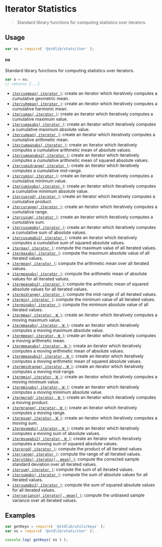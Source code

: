 <!--

@license Apache-2.0

Copyright (c) 2018 The Stdlib Authors.

Licensed under the Apache License, Version 2.0 (the "License");
you may not use this file except in compliance with the License.
You may obtain a copy of the License at

   http://www.apache.org/licenses/LICENSE-2.0

Unless required by applicable law or agreed to in writing, software
distributed under the License is distributed on an "AS IS" BASIS,
WITHOUT WARRANTIES OR CONDITIONS OF ANY KIND, either express or implied.
See the License for the specific language governing permissions and
limitations under the License.

-->

# Iterator Statistics

> Standard library functions for computing statistics over iterators.

<section class="usage">

## Usage

```javascript
var ns = require( '@stdlib/stats/iter' );
```

#### ns

Standard library functions for computing statistics over iterators.

```javascript
var o = ns;
// returns {...}
```

<!-- <toc pattern="*"> -->

<div class="namespace-toc">

-   <span class="signature">[`itercugmean( iterator )`][@stdlib/stats/iter/cugmean]</span><span class="delimiter">: </span><span class="description">create an iterator which iteratively computes a cumulative geometric mean.</span>
-   <span class="signature">[`itercuhmean( iterator )`][@stdlib/stats/iter/cuhmean]</span><span class="delimiter">: </span><span class="description">create an iterator which iteratively computes a cumulative harmonic mean.</span>
-   <span class="signature">[`itercumax( iterator )`][@stdlib/stats/iter/cumax]</span><span class="delimiter">: </span><span class="description">create an iterator which iteratively computes a cumulative maximum value.</span>
-   <span class="signature">[`itercumaxabs( iterator )`][@stdlib/stats/iter/cumaxabs]</span><span class="delimiter">: </span><span class="description">create an iterator which iteratively computes a cumulative maximum absolute value.</span>
-   <span class="signature">[`itercumean( iterator )`][@stdlib/stats/iter/cumean]</span><span class="delimiter">: </span><span class="description">create an iterator which iteratively computes a cumulative arithmetic mean.</span>
-   <span class="signature">[`itercumeanabs( iterator )`][@stdlib/stats/iter/cumeanabs]</span><span class="delimiter">: </span><span class="description">create an iterator which iteratively computes a cumulative arithmetic mean of absolute values.</span>
-   <span class="signature">[`itercumeanabs2( iterator )`][@stdlib/stats/iter/cumeanabs2]</span><span class="delimiter">: </span><span class="description">create an iterator which iteratively computes a cumulative arithmetic mean of squared absolute values.</span>
-   <span class="signature">[`itercumidrange( iterator )`][@stdlib/stats/iter/cumidrange]</span><span class="delimiter">: </span><span class="description">create an iterator which iteratively computes a cumulative mid-range.</span>
-   <span class="signature">[`itercumin( iterator )`][@stdlib/stats/iter/cumin]</span><span class="delimiter">: </span><span class="description">create an iterator which iteratively computes a cumulative minimum value.</span>
-   <span class="signature">[`itercuminabs( iterator )`][@stdlib/stats/iter/cuminabs]</span><span class="delimiter">: </span><span class="description">create an iterator which iteratively computes a cumulative minimum absolute value.</span>
-   <span class="signature">[`itercuprod( iterator )`][@stdlib/stats/iter/cuprod]</span><span class="delimiter">: </span><span class="description">create an iterator which iteratively computes a cumulative product.</span>
-   <span class="signature">[`itercurange( iterator )`][@stdlib/stats/iter/curange]</span><span class="delimiter">: </span><span class="description">create an iterator which iteratively computes a cumulative range.</span>
-   <span class="signature">[`itercusum( iterator )`][@stdlib/stats/iter/cusum]</span><span class="delimiter">: </span><span class="description">create an iterator which iteratively computes a cumulative sum.</span>
-   <span class="signature">[`itercusumabs( iterator )`][@stdlib/stats/iter/cusumabs]</span><span class="delimiter">: </span><span class="description">create an iterator which iteratively computes a cumulative sum of absolute values.</span>
-   <span class="signature">[`itercusumabs2( iterator )`][@stdlib/stats/iter/cusumabs2]</span><span class="delimiter">: </span><span class="description">create an iterator which iteratively computes a cumulative sum of squared absolute values.</span>
-   <span class="signature">[`itermax( iterator )`][@stdlib/stats/iter/max]</span><span class="delimiter">: </span><span class="description">compute the maximum value of all iterated values.</span>
-   <span class="signature">[`itermaxabs( iterator )`][@stdlib/stats/iter/maxabs]</span><span class="delimiter">: </span><span class="description">compute the maximum absolute value of all iterated values.</span>
-   <span class="signature">[`itermean( iterator )`][@stdlib/stats/iter/mean]</span><span class="delimiter">: </span><span class="description">compute the arithmetic mean over all iterated values.</span>
-   <span class="signature">[`itermeanabs( iterator )`][@stdlib/stats/iter/meanabs]</span><span class="delimiter">: </span><span class="description">compute the arithmetic mean of absolute values for all iterated values.</span>
-   <span class="signature">[`itermeanabs2( iterator )`][@stdlib/stats/iter/meanabs2]</span><span class="delimiter">: </span><span class="description">compute the arithmetic mean of squared absolute values for all iterated values.</span>
-   <span class="signature">[`itermidrange( iterator )`][@stdlib/stats/iter/midrange]</span><span class="delimiter">: </span><span class="description">compute the mid-range of all iterated values.</span>
-   <span class="signature">[`itermin( iterator )`][@stdlib/stats/iter/min]</span><span class="delimiter">: </span><span class="description">compute the minimum value of all iterated values.</span>
-   <span class="signature">[`iterminabs( iterator )`][@stdlib/stats/iter/minabs]</span><span class="delimiter">: </span><span class="description">compute the minimum absolute value of all iterated values.</span>
-   <span class="signature">[`itermmax( iterator, W )`][@stdlib/stats/iter/mmax]</span><span class="delimiter">: </span><span class="description">create an iterator which iteratively computes a moving maximum value.</span>
-   <span class="signature">[`itermmaxabs( iterator, W )`][@stdlib/stats/iter/mmaxabs]</span><span class="delimiter">: </span><span class="description">create an iterator which iteratively computes a moving maximum absolute value.</span>
-   <span class="signature">[`itermmean( iterator, W )`][@stdlib/stats/iter/mmean]</span><span class="delimiter">: </span><span class="description">create an iterator which iteratively computes a moving arithmetic mean.</span>
-   <span class="signature">[`itermmeanabs( iterator, W )`][@stdlib/stats/iter/mmeanabs]</span><span class="delimiter">: </span><span class="description">create an iterator which iteratively computes a moving arithmetic mean of absolute values.</span>
-   <span class="signature">[`itermmeanabs2( iterator, W )`][@stdlib/stats/iter/mmeanabs2]</span><span class="delimiter">: </span><span class="description">create an iterator which iteratively computes a moving arithmetic mean of squared absolute values.</span>
-   <span class="signature">[`itermmidrange( iterator, W )`][@stdlib/stats/iter/mmidrange]</span><span class="delimiter">: </span><span class="description">create an iterator which iteratively computes a moving mid-range.</span>
-   <span class="signature">[`itermmin( iterator, W )`][@stdlib/stats/iter/mmin]</span><span class="delimiter">: </span><span class="description">create an iterator which iteratively computes a moving minimum value.</span>
-   <span class="signature">[`itermminabs( iterator, W )`][@stdlib/stats/iter/mminabs]</span><span class="delimiter">: </span><span class="description">create an iterator which iteratively computes a moving minimum absolute value.</span>
-   <span class="signature">[`itermprod( iterator, W )`][@stdlib/stats/iter/mprod]</span><span class="delimiter">: </span><span class="description">create an iterator which iteratively computes a moving product.</span>
-   <span class="signature">[`itermrange( iterator, W )`][@stdlib/stats/iter/mrange]</span><span class="delimiter">: </span><span class="description">create an iterator which iteratively computes a moving range.</span>
-   <span class="signature">[`itermsum( iterator, W )`][@stdlib/stats/iter/msum]</span><span class="delimiter">: </span><span class="description">create an iterator which iteratively computes a moving sum.</span>
-   <span class="signature">[`itermsumabs( iterator, W )`][@stdlib/stats/iter/msumabs]</span><span class="delimiter">: </span><span class="description">create an iterator which iteratively computes a moving sum of absolute values.</span>
-   <span class="signature">[`itermsumabs2( iterator, W )`][@stdlib/stats/iter/msumabs2]</span><span class="delimiter">: </span><span class="description">create an iterator which iteratively computes a moving sum of squared absolute values.</span>
-   <span class="signature">[`iterprod( iterator )`][@stdlib/stats/iter/prod]</span><span class="delimiter">: </span><span class="description">compute the product of all iterated values.</span>
-   <span class="signature">[`iterrange( iterator )`][@stdlib/stats/iter/range]</span><span class="delimiter">: </span><span class="description">compute the range of all iterated values.</span>
-   <span class="signature">[`iterstdev( iterator[, mean] )`][@stdlib/stats/iter/stdev]</span><span class="delimiter">: </span><span class="description">compute the corrected sample standard deviation over all iterated values.</span>
-   <span class="signature">[`itersum( iterator )`][@stdlib/stats/iter/sum]</span><span class="delimiter">: </span><span class="description">compute the sum of all iterated values.</span>
-   <span class="signature">[`itersumabs( iterator )`][@stdlib/stats/iter/sumabs]</span><span class="delimiter">: </span><span class="description">compute the sum of absolute values for all iterated values.</span>
-   <span class="signature">[`itersumabs2( iterator )`][@stdlib/stats/iter/sumabs2]</span><span class="delimiter">: </span><span class="description">compute the sum of squared absolute values for all iterated values.</span>
-   <span class="signature">[`itervariance( iterator[, mean] )`][@stdlib/stats/iter/variance]</span><span class="delimiter">: </span><span class="description">compute the unbiased sample variance over all iterated values.</span>

</div>

<!-- </toc> -->

</section>

<!-- /.usage -->

<section class="examples">

## Examples

<!-- TODO: better examples -->

<!-- eslint no-undef: "error" -->

```javascript
var getKeys = require( '@stdlib/utils/keys' );
var ns = require( '@stdlib/stats/iter' );

console.log( getKeys( ns ) );
```

</section>

<!-- /.examples -->

<section class="links">

<!-- <toc-links> -->

[@stdlib/stats/iter/cugmean]: https://www.npmjs.com/package/@stdlib/stats/tree/main/iter/cugmean

[@stdlib/stats/iter/cuhmean]: https://www.npmjs.com/package/@stdlib/stats/tree/main/iter/cuhmean

[@stdlib/stats/iter/cumax]: https://www.npmjs.com/package/@stdlib/stats/tree/main/iter/cumax

[@stdlib/stats/iter/cumaxabs]: https://www.npmjs.com/package/@stdlib/stats/tree/main/iter/cumaxabs

[@stdlib/stats/iter/cumean]: https://www.npmjs.com/package/@stdlib/stats/tree/main/iter/cumean

[@stdlib/stats/iter/cumeanabs]: https://www.npmjs.com/package/@stdlib/stats/tree/main/iter/cumeanabs

[@stdlib/stats/iter/cumeanabs2]: https://www.npmjs.com/package/@stdlib/stats/tree/main/iter/cumeanabs2

[@stdlib/stats/iter/cumidrange]: https://www.npmjs.com/package/@stdlib/stats/tree/main/iter/cumidrange

[@stdlib/stats/iter/cumin]: https://www.npmjs.com/package/@stdlib/stats/tree/main/iter/cumin

[@stdlib/stats/iter/cuminabs]: https://www.npmjs.com/package/@stdlib/stats/tree/main/iter/cuminabs

[@stdlib/stats/iter/cuprod]: https://www.npmjs.com/package/@stdlib/stats/tree/main/iter/cuprod

[@stdlib/stats/iter/curange]: https://www.npmjs.com/package/@stdlib/stats/tree/main/iter/curange

[@stdlib/stats/iter/cusum]: https://www.npmjs.com/package/@stdlib/stats/tree/main/iter/cusum

[@stdlib/stats/iter/cusumabs]: https://www.npmjs.com/package/@stdlib/stats/tree/main/iter/cusumabs

[@stdlib/stats/iter/cusumabs2]: https://www.npmjs.com/package/@stdlib/stats/tree/main/iter/cusumabs2

[@stdlib/stats/iter/max]: https://www.npmjs.com/package/@stdlib/stats/tree/main/iter/max

[@stdlib/stats/iter/maxabs]: https://www.npmjs.com/package/@stdlib/stats/tree/main/iter/maxabs

[@stdlib/stats/iter/mean]: https://www.npmjs.com/package/@stdlib/stats/tree/main/iter/mean

[@stdlib/stats/iter/meanabs]: https://www.npmjs.com/package/@stdlib/stats/tree/main/iter/meanabs

[@stdlib/stats/iter/meanabs2]: https://www.npmjs.com/package/@stdlib/stats/tree/main/iter/meanabs2

[@stdlib/stats/iter/midrange]: https://www.npmjs.com/package/@stdlib/stats/tree/main/iter/midrange

[@stdlib/stats/iter/min]: https://www.npmjs.com/package/@stdlib/stats/tree/main/iter/min

[@stdlib/stats/iter/minabs]: https://www.npmjs.com/package/@stdlib/stats/tree/main/iter/minabs

[@stdlib/stats/iter/mmax]: https://www.npmjs.com/package/@stdlib/stats/tree/main/iter/mmax

[@stdlib/stats/iter/mmaxabs]: https://www.npmjs.com/package/@stdlib/stats/tree/main/iter/mmaxabs

[@stdlib/stats/iter/mmean]: https://www.npmjs.com/package/@stdlib/stats/tree/main/iter/mmean

[@stdlib/stats/iter/mmeanabs]: https://www.npmjs.com/package/@stdlib/stats/tree/main/iter/mmeanabs

[@stdlib/stats/iter/mmeanabs2]: https://www.npmjs.com/package/@stdlib/stats/tree/main/iter/mmeanabs2

[@stdlib/stats/iter/mmidrange]: https://www.npmjs.com/package/@stdlib/stats/tree/main/iter/mmidrange

[@stdlib/stats/iter/mmin]: https://www.npmjs.com/package/@stdlib/stats/tree/main/iter/mmin

[@stdlib/stats/iter/mminabs]: https://www.npmjs.com/package/@stdlib/stats/tree/main/iter/mminabs

[@stdlib/stats/iter/mprod]: https://www.npmjs.com/package/@stdlib/stats/tree/main/iter/mprod

[@stdlib/stats/iter/mrange]: https://www.npmjs.com/package/@stdlib/stats/tree/main/iter/mrange

[@stdlib/stats/iter/msum]: https://www.npmjs.com/package/@stdlib/stats/tree/main/iter/msum

[@stdlib/stats/iter/msumabs]: https://www.npmjs.com/package/@stdlib/stats/tree/main/iter/msumabs

[@stdlib/stats/iter/msumabs2]: https://www.npmjs.com/package/@stdlib/stats/tree/main/iter/msumabs2

[@stdlib/stats/iter/prod]: https://www.npmjs.com/package/@stdlib/stats/tree/main/iter/prod

[@stdlib/stats/iter/range]: https://www.npmjs.com/package/@stdlib/stats/tree/main/iter/range

[@stdlib/stats/iter/stdev]: https://www.npmjs.com/package/@stdlib/stats/tree/main/iter/stdev

[@stdlib/stats/iter/sum]: https://www.npmjs.com/package/@stdlib/stats/tree/main/iter/sum

[@stdlib/stats/iter/sumabs]: https://www.npmjs.com/package/@stdlib/stats/tree/main/iter/sumabs

[@stdlib/stats/iter/sumabs2]: https://www.npmjs.com/package/@stdlib/stats/tree/main/iter/sumabs2

[@stdlib/stats/iter/variance]: https://www.npmjs.com/package/@stdlib/stats/tree/main/iter/variance

<!-- </toc-links> -->

</section>

<!-- /.links -->
